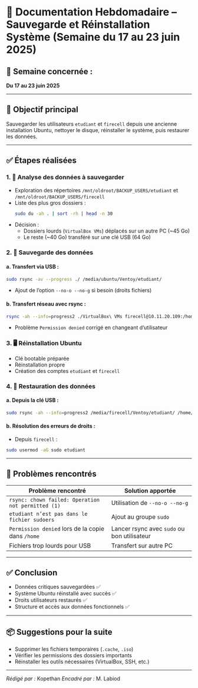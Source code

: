 # 🔧 Documentation Hebdomadaire – Sauvegarde et Réinstallation Système (Semaine du 17 au 23 juin 2025)

## 📅 Semaine concernée :

**Du 17 au 23 juin 2025**

---

## 🎯 Objectif principal

Sauvegarder les utilisateurs `etudiant` et `firecell` depuis une ancienne installation Ubuntu, nettoyer le disque, réinstaller le système, puis restaurer les données.

---

## ✅ Étapes réalisées

### 1. 🎯 Analyse des données à sauvegarder

- Exploration des répertoires `/mnt/oldroot/BACKUP_USERS/etudiant` et `/mnt/oldroot/BACKUP_USERS/firecell`
- Liste des plus gros dossiers :
  ```bash
  sudo du -ah . | sort -rh | head -n 30
  ```
- Décision :
  - Dossiers lourds (`VirtualBox VMs`) déplacés sur un autre PC (\~45 Go)
  - Le reste (\~40 Go) transféré sur une clé USB (64 Go)

### 2. 💾 Sauvegarde des données

#### a. Transfert via USB :

```bash
sudo rsync -av --progress ./ /media/ubuntu/Ventoy/etudiant/
```

- Ajout de l’option `--no-o --no-g` si besoin (droits fichiers)

#### b. Transfert réseau avec rsync :

```bash
rsync -ah --info=progress2 ./VirtualBox\ VMs firecell@10.11.20.109:/home/etudiant/
```

- Problème `Permission denied` corrigé en changeant d’utilisateur

### 3. 🖥️ Réinstallation Ubuntu

- Clé bootable préparée
- Réinstallation propre
- Création des comptes `etudiant` et `firecell`

### 4. 🔁 Restauration des données

#### a. Depuis la clé USB :

```bash
sudo rsync -ah --info=progress2 /media/firecell/Ventoy/etudiant/ /home/etudiant/
```

#### b. Résolution des erreurs de droits :

- Depuis `firecell` :

```bash
sudo usermod -aG sudo etudiant
```

---

## 🧱 Problèmes rencontrés

| Problème rencontré                                 | Solution apportée                           |
| -------------------------------------------------- | ------------------------------------------- |
| `rsync: chown failed: Operation not permitted (1)` | Utilisation de `--no-o --no-g`              |
| `etudiant n’est pas dans le fichier sudoers`       | Ajout au groupe `sudo`                      |
| `Permission denied` lors de la copie dans `/home`  | Lancer rsync avec `sudo` ou bon utilisateur |
| Fichiers trop lourds pour USB                      | Transfert sur autre PC                      |

---

## ✅ Conclusion

- Données critiques sauvegardées ✅
- Système Ubuntu réinstallé avec succès ✅
- Droits utilisateurs restaurés ✅
- Structure et accès aux données fonctionnels ✅

---

## 📦 Suggestions pour la suite

- Supprimer les fichiers temporaires (`.cache`, `.iso`)
- Vérifier les permissions des dossiers importants
- Réinstaller les outils nécessaires (VirtualBox, SSH, etc.)

---

*Rédigé par :* Kopethan *Encadré par :* M. Labiod

